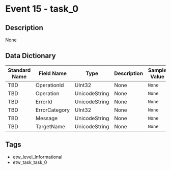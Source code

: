 # Event 15 - task_0

## Description
None

## Data Dictionary
|Standard Name|Field Name|Type|Description|Sample Value|
|---|---|---|---|---|
|TBD|OperationId|UInt32|None|`None`|
|TBD|Operation|UnicodeString|None|`None`|
|TBD|ErrorId|UnicodeString|None|`None`|
|TBD|ErrorCategory|UInt32|None|`None`|
|TBD|Message|UnicodeString|None|`None`|
|TBD|TargetName|UnicodeString|None|`None`|

## Tags
* etw_level_Informational
* etw_task_task_0